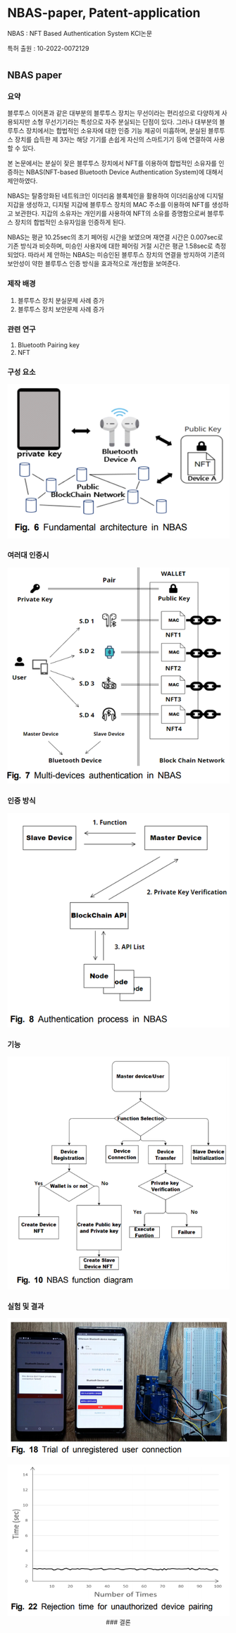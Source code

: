 # NBAS-paper, Patent-application
NBAS : NFT Based Authentication System KCI논문

특허 출원 : 10-2022-0072129
#
## NBAS paper
### 요약 
블루투스 이어폰과 같은 대부분의 블루투스 장치는 무선이라는 편리성으로 다양하게 사용되지만 소형 무선기기라는 특성으로 자주 분실되는 단점이 있다. 그러나 대부분의 블루투스 장치에서는 합법적인 소유자에 대한 인증 기능 제공이 미흡하며, 분실된 블루투스 장치를 습득한 제 3자는 해당 기기를 손쉽게 자신의 스마트기기 등에 연결하여 사용할 수 있다. 

본 논문에서는 분실이 잦은 블루투스 장치에서 NFT를 이용하여 합법적인 소유자를 인증하는 NBAS(NFT-based Bluetooth Device Authentication System)에 대해서 제안하였다. 

NBAS는 탈중앙화된 네트워크인 이더리움 블록체인을 활용하여 이더리움상에 디지털 지갑을 생성하고, 디지털 지갑에 블루투스 장치의 MAC 주소를 이용하여 NFT를 생성하고 보관한다. 지갑의 소유자는 개인키를 사용하여 NFT의 소유를 증명함으로써 블루투스 장치의 합법적인 소유자임을 인증하게 된다. 

NBAS는 평균 10.25sec의 초기 페어링 시간을 보였으며 재연결 시간은 0.007sec로 기존 방식과 비슷하며, 미승인 사용자에 대한 페어링 거절 시간은 평균 1.58sec로 측정되었다. 따라서 제
안하는 NBAS는 미승인된 블루투스 장치의 연결을 방지하여 기존의 보안성이 약한 블루투스 인증 방식을 효과적으로 개선함을 보여준다.

### 제작 배경
1. 블루투스 장치 분실문제 사례 증가
2. 블루투스 장치 보안문제 사례 증가

### 관련 연구
1. Bluetooth Pairing key
2. NFT

### 구성 요소
<p align="center"><img src="./img/structure.PNG"> 

### 여러대 인증시
<p align="center"><img src="./img/multi-device.PNG"> 
  
### 인증 방식
<p align="center"><img src="./img/authenticatoin.PNG"> 
  
### 기능
<p align="center"><img src="./img/functin.PNG"> 
  
### 실험 및 결과
<p align="center"><img src="./img/environment.PNG"> 
<p align="center"><img src="./img/rejection.PNG"> 
### 결론
